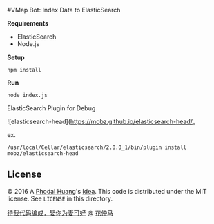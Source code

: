 #VMap Bot: Index Data to ElasticSearch

**Requirements**

 - ElasticSearch
 - Node.js

**Setup**

    npm install
    
**Run**
    
    node index.js

ElasticSearch Plugin for Debug

![elasticsearch-head](https://mobz.github.io/elasticsearch-head/_

ex.

    /usr/local/Cellar/elasticsearch/2.0.0_1/bin/plugin install mobz/elasticsearch-head

License
---

© 2016 A [Phodal Huang](https://www.phodal.com)'s [Idea](http://github.com/phodal/ideas). This code is distributed under the MIT license. See `LICENSE` in this directory.

[待我代码编成，娶你为妻可好](http://www.xuntayizhan.com/person/ji-ke-ai-qing-zhi-er-shi-dai-wo-dai-ma-bian-cheng-qu-ni-wei-qi-ke-hao-wan/) @ [花仲马](https://github.com/hug8217)
    
